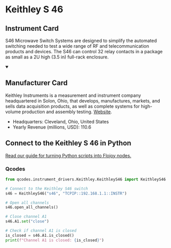 
# Keithley S 46

## Instrument Card

S46 Microwave Switch Systems are designed to simplify the automated switching needed to test a wide range of RF and telecommunication products and devices. The S46 can control 32 relay contacts in a package as small as a 2U high (3.5 in) full-rack enclosure.

<details open>
<summary><h2>Manufacturer Card</h2></summary>
Keithley Instruments is a measurement and instrument company headquartered in Solon, Ohio, that develops, manufactures, markets, and sells data acquisition products, as well as complete systems for high-volume production and assembly testing. <a href=https://www.tek.com/en>Website</a>.
<br>
<ul>
  <li>Headquarters: Cleveland, Ohio, United States</li>
  <li>Yearly Revenue (millions, USD): 110.6</li>
</ul>
</details>

## Connect to the Keithley S 46 in Python

[Read our guide for turning Python scripts into Flojoy nodes.](https://docs.flojoy.ai/custom-nodes/creating-custom-node/)


### Qcodes

```python
from qcodes.instrument_drivers.Keithley.KeithleyS46 import KeithleyS46

# Connect to the Keithley S46 switch
s46 = KeithleyS46("s46", "TCPIP::192.168.1.1::INSTR")

# Open all channels
s46.open_all_channels()

# Close channel A1
s46.A1.set("close")

# Check if channel A1 is closed
is_closed = s46.A1.is_closed()
print(f"Channel A1 is closed: {is_closed}")
```

